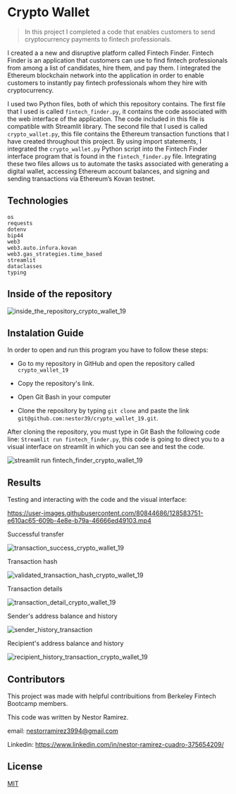 # Crypto Wallet
> In this project I completed a code that enables customers to send cryptocurrency payments to fintech professionals.

I created a a new  and disruptive platform called Fintech Finder. Fintech Finder is an application that customers can use to find fintech professionals from among a list of candidates, hire them, and pay them.  I integrated the Ethereum blockchain network into the application in order to enable customers to instantly pay fintech professionals whom they hire with cryptocurrency. 

I used two Python files, both of which this repository contains. The first file that I used is called ```fintech_finder.py```, it contains the code associated with the web interface of the application. The code included in this file is compatible with Streamlit library. The second file that I used is called ```crypto_wallet.py```, this file contains the Ethereum transaction functions that I have created throughout this project. By using import statements, I integrated the ```crypto_wallet.py``` Python script into the Fintech Finder interface program that is found in the ```fintech_finder.py``` file. Integrating these two files allows us to automate the tasks associated with generating a digital wallet, accessing Ethereum account balances, and signing and sending transactions via Ethereum’s Kovan testnet.



## Technologies
```
os
requests
dotenv
bip44 
web3 
web3.auto.infura.kovan
web3.gas_strategies.time_based
streamlit 
dataclasses
typing
```

## Inside of the repository 

![inside_the_repository_crypto_wallet_19](https://user-images.githubusercontent.com/80844686/128583807-1cfb9b7f-248c-4b17-bb1b-a102bca7dfe4.jpg)

## Instalation Guide 


In order to open and run this program you have to follow these steps:

* Go to my repository in GitHub and open the repository called ```crypto_wallet_19```

* Copy the repository's link.

* Open Git Bash in your computer 

* Clone the repository by typing ```git clone``` and paste the link ```git@github.com:nestor39/crypto_wallet_19.git```.

After cloning the repository, you  must type in Git Bash the following code line: ```Streamlit run fintech_finder.py```, this code is going to direct you to a visual interface on streamlit in which you can see and test the code.

![streamlit run fintech_finder_crypto_wallet_19](https://user-images.githubusercontent.com/80844686/128583864-b2496c1f-6d41-4523-8f9a-4c7c48a9d39d.jpg)


## Results

Testing and interacting with the code and the visual interface:

https://user-images.githubusercontent.com/80844686/128583751-e610ac65-609b-4e8e-b79a-46666ed49103.mp4

Successful transfer

![transaction_success_crypto_wallet_19](https://user-images.githubusercontent.com/80844686/128583888-ff75825d-5ca8-45c4-8714-05b3bcec2e9d.jpg)

Transaction hash

![validated_transaction_hash_crypto_wallet_19](https://user-images.githubusercontent.com/80844686/128585751-26b7ac8f-0092-4d59-8bed-fa597a244692.jpg)

Transaction details

![transaction_detail_crypto_wallet_19](https://user-images.githubusercontent.com/80844686/128585841-50d627a7-df2c-405b-97f2-fa5a78cb20f5.jpg)


Sender's address balance and history

![sender_history_transaction](https://user-images.githubusercontent.com/80844686/128585664-15ecd466-ed90-4f43-9bb2-edcac1d22d43.jpg)



Recipient's address balance and history

![recipient_history_transaction_crypto_wallet_19](https://user-images.githubusercontent.com/80844686/128585668-76ccb609-c996-4c29-a189-cb117ba21290.png)



## Contributors

This project was made with helpful contribuitions from Berkeley Fintech Bootcamp members. 

This code was written by Nestor Ramirez.

email: nestorramirez3994@gmail.com

Linkedin: https://www.linkedin.com/in/nestor-ramirez-cuadro-375654209/


## License
[MIT](https://github.com/nestor39/crypto_wallet_19/blob/main/README.md)
